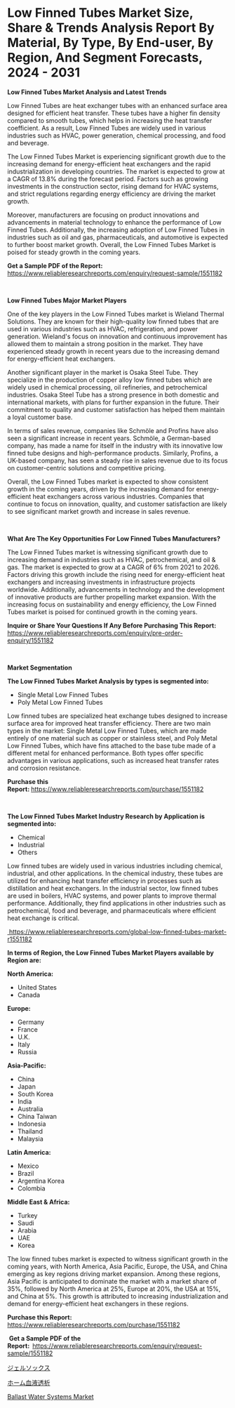 <p><h1>Low Finned Tubes Market Size, Share & Trends Analysis Report By Material, By Type, By End-user, By Region, And Segment Forecasts, 2024 - 2031</h1></p><p><strong>Low Finned Tubes Market Analysis and Latest Trends</strong></p>
<p><p>Low Finned Tubes are heat exchanger tubes with an enhanced surface area designed for efficient heat transfer. These tubes have a higher fin density compared to smooth tubes, which helps in increasing the heat transfer coefficient. As a result, Low Finned Tubes are widely used in various industries such as HVAC, power generation, chemical processing, and food and beverage.</p><p>The Low Finned Tubes Market is experiencing significant growth due to the increasing demand for energy-efficient heat exchangers and the rapid industrialization in developing countries. The market is expected to grow at a CAGR of 13.8% during the forecast period. Factors such as growing investments in the construction sector, rising demand for HVAC systems, and strict regulations regarding energy efficiency are driving the market growth.</p><p>Moreover, manufacturers are focusing on product innovations and advancements in material technology to enhance the performance of Low Finned Tubes. Additionally, the increasing adoption of Low Finned Tubes in industries such as oil and gas, pharmaceuticals, and automotive is expected to further boost market growth. Overall, the Low Finned Tubes Market is poised for steady growth in the coming years.</p></p>
<p><strong>Get a Sample PDF of the Report:&nbsp;</strong> <a href="https://www.reliableresearchreports.com/enquiry/request-sample/1551182">https://www.reliableresearchreports.com/enquiry/request-sample/1551182</a></p>
<p>&nbsp;</p>
<p><strong>Low Finned Tubes Major Market Players</strong></p>
<p><p>One of the key players in the Low Finned Tubes market is Wieland Thermal Solutions. They are known for their high-quality low finned tubes that are used in various industries such as HVAC, refrigeration, and power generation. Wieland's focus on innovation and continuous improvement has allowed them to maintain a strong position in the market. They have experienced steady growth in recent years due to the increasing demand for energy-efficient heat exchangers.</p><p>Another significant player in the market is Osaka Steel Tube. They specialize in the production of copper alloy low finned tubes which are widely used in chemical processing, oil refineries, and petrochemical industries. Osaka Steel Tube has a strong presence in both domestic and international markets, with plans for further expansion in the future. Their commitment to quality and customer satisfaction has helped them maintain a loyal customer base.</p><p>In terms of sales revenue, companies like Schmöle and Profins have also seen a significant increase in recent years. Schmöle, a German-based company, has made a name for itself in the industry with its innovative low finned tube designs and high-performance products. Similarly, Profins, a UK-based company, has seen a steady rise in sales revenue due to its focus on customer-centric solutions and competitive pricing.</p><p>Overall, the Low Finned Tubes market is expected to show consistent growth in the coming years, driven by the increasing demand for energy-efficient heat exchangers across various industries. Companies that continue to focus on innovation, quality, and customer satisfaction are likely to see significant market growth and increase in sales revenue.</p></p>
<p>&nbsp;</p>
<p><strong>What Are The Key Opportunities For Low Finned Tubes Manufacturers?</strong></p>
<p><p>The Low Finned Tubes market is witnessing significant growth due to increasing demand in industries such as HVAC, petrochemical, and oil & gas. The market is expected to grow at a CAGR of 6% from 2021 to 2026. Factors driving this growth include the rising need for energy-efficient heat exchangers and increasing investments in infrastructure projects worldwide. Additionally, advancements in technology and the development of innovative products are further propelling market expansion. With the increasing focus on sustainability and energy efficiency, the Low Finned Tubes market is poised for continued growth in the coming years.</p></p>
<p><strong>Inquire or Share Your Questions If Any Before Purchasing This Report:</strong> <a href="https://www.reliableresearchreports.com/enquiry/pre-order-enquiry/1551182">https://www.reliableresearchreports.com/enquiry/pre-order-enquiry/1551182</a></p>
<p>&nbsp;</p>
<p><strong>Market Segmentation</strong></p>
<p><strong>The Low Finned Tubes Market Analysis by types is segmented into:</strong></p>
<p><ul><li>Single Metal Low Finned Tubes</li><li>Poly Metal Low Finned Tubes</li></ul></p>
<p><p>Low finned tubes are specialized heat exchange tubes designed to increase surface area for improved heat transfer efficiency. There are two main types in the market: Single Metal Low Finned Tubes, which are made entirely of one material such as copper or stainless steel, and Poly Metal Low Finned Tubes, which have fins attached to the base tube made of a different metal for enhanced performance. Both types offer specific advantages in various applications, such as increased heat transfer rates and corrosion resistance.</p></p>
<p><strong>Purchase this Report:&nbsp;</strong><a href="https://www.reliableresearchreports.com/purchase/1551182">https://www.reliableresearchreports.com/purchase/1551182</a></p>
<p>&nbsp;</p>
<p><strong>The Low Finned Tubes Market Industry Research by Application is segmented into:</strong></p>
<p><ul><li>Chemical</li><li>Industrial</li><li>Others</li></ul></p>
<p><p>Low finned tubes are widely used in various industries including chemical, industrial, and other applications. In the chemical industry, these tubes are utilized for enhancing heat transfer efficiency in processes such as distillation and heat exchangers. In the industrial sector, low finned tubes are used in boilers, HVAC systems, and power plants to improve thermal performance. Additionally, they find applications in other industries such as petrochemical, food and beverage, and pharmaceuticals where efficient heat exchange is critical.</p></p>
<p><a href="https://www.reliableresearchreports.com/global-low-finned-tubes-market-r1551182">&nbsp;https://www.reliableresearchreports.com/global-low-finned-tubes-market-r1551182</a></p>
<p><strong>In terms of Region, the Low Finned Tubes Market Players available by Region are:</strong></p>
<p>
    <p> <strong> North America: </strong>
        <ul>
            <li>United States</li>
            <li>Canada</li>
        </ul>
        </p> 
    <p> <strong> Europe: </strong>
        <ul>
            <li>Germany</li>
            <li>France</li>
            <li>U.K.</li>
            <li>Italy</li>
            <li>Russia</li>
        </ul>
        </p> 
    <p> <strong> Asia-Pacific: </strong>
        <ul>
            <li>China</li>
            <li>Japan</li>
            <li>South Korea</li>
            <li>India</li>
            <li>Australia</li>
            <li>China Taiwan</li>
            <li>Indonesia</li>
            <li>Thailand</li>
            <li>Malaysia</li>
        </ul>
        </p> 
    <p> <strong> Latin America: </strong>
        <ul>
            <li>Mexico</li>
            <li>Brazil</li>
            <li>Argentina Korea</li>
            <li>Colombia</li>
        </ul>
        </p> 
    <p> <strong> Middle East & Africa: </strong>
        <ul>
            <li>Turkey</li>
            <li>Saudi</li>
            <li>Arabia</li>
            <li>UAE</li>
            <li>Korea</li>
        </ul>
    </p>
    </p>
<p><p>The low finned tubes market is expected to witness significant growth in the coming years, with North America, Asia Pacific, Europe, the USA, and China emerging as key regions driving market expansion. Among these regions, Asia Pacific is anticipated to dominate the market with a market share of 35%, followed by North America at 25%, Europe at 20%, the USA at 15%, and China at 5%. This growth is attributed to increasing industrialization and demand for energy-efficient heat exchangers in these regions.</p></p>
<p><strong>Purchase this Report: </strong><a href="https://www.reliableresearchreports.com/purchase/1551182">https://www.reliableresearchreports.com/purchase/1551182</a></p>
<p>&nbsp;<strong>Get a Sample PDF of the Report:&nbsp;&nbsp;</strong><a href="https://www.reliableresearchreports.com/enquiry/request-sample/1551182">https://www.reliableresearchreports.com/enquiry/request-sample/1551182</a></p>
<p><strong></strong></p>
<p><p><a href="https://github.com/laurenreichert/Market-Research-Report-List-1/blob/main/989890527227.md">ジェルソックス</a></p><p><a href="https://github.com/RodHoppe07/Market-Research-Report-List-1/blob/main/332960127228.md">ホーム血液透析</a></p><p><a href="https://github.com/mbisetmhermsr/Market-Research-Report-List-2/blob/main/ballast-water-systems-market.md">Ballast Water Systems Market</a></p></p>